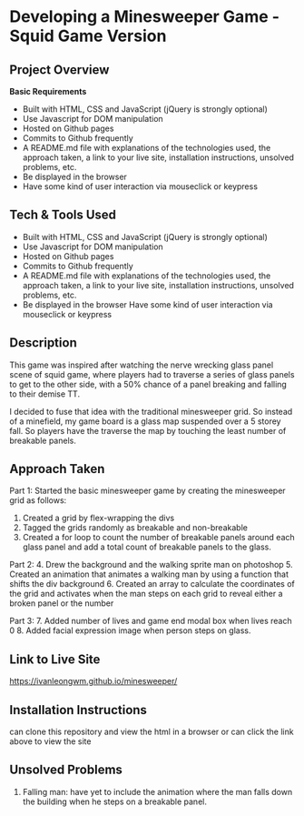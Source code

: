 # Developing a Minesweeper Game - Squid Game Version

## Project Overview
**Basic Requirements** 
- Built with HTML, CSS and JavaScript (jQuery is strongly optional)
- Use Javascript for DOM manipulation
- Hosted on Github pages
- Commits to Github frequently
- A README.md file with explanations of the technologies used, the approach taken, a link to your live site, installation instructions, unsolved problems, etc.
- Be displayed in the browser
- Have some kind of user interaction via mouseclick or keypress

## Tech & Tools Used
- Built with HTML, CSS and JavaScript (jQuery is strongly optional)
- Use Javascript for DOM manipulation
- Hosted on Github pages
- Commits to Github frequently
- A README.md file with explanations of the technologies used, the approach taken, a link to your live site, installation instructions, unsolved problems, etc.
- Be displayed in the browser
Have some kind of user interaction via mouseclick or keypress


## Description
This game was inspired after watching the nerve wrecking glass panel scene of squid game, where players had to traverse a series of glass panels to get to the other side, with a 50% chance of a panel breaking and falling to their demise TT.

I decided to fuse that idea with the traditional minesweeper grid. So instead of a minefield, my game board is a glass map suspended over a 5 storey fall. So players have the traverse the map by touching the least number of breakable panels.

## Approach Taken
Part 1:
Started the basic minesweeper game by creating the minesweeper grid as follows:
1. Created a grid by flex-wrapping the divs
2. Tagged the grids randomly as breakable and non-breakable
3. Created a for loop to count the number of breakable panels around each glass panel and add a total count of breakable panels to the glass.

Part 2:
4. Drew the background and the walking sprite man on photoshop
5. Created an animation that animates a walking man by using a function that shifts the div background
6. Created an array to calculate the coordinates of the grid and activates when the man steps on each grid to reveal either a broken panel or the number

Part 3:
7. Added number of lives and game end modal box when lives reach 0
8. Added facial expression image when person steps on glass.


## Link to Live Site
https://ivanleongwm.github.io/minesweeper/

## Installation Instructions

can clone this repository and view the html in a browser or can click the link above to view the site


## Unsolved Problems
1. Falling man: have yet to include the animation where the man falls down the building when he steps on a breakable panel.

